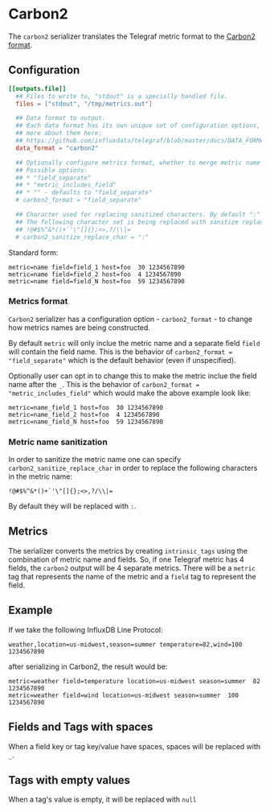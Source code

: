 # Carbon2

The `carbon2` serializer translates the Telegraf metric format to the [Carbon2 format](http://metrics20.org/implementations/).

## Configuration

```toml
[[outputs.file]]
  ## Files to write to, "stdout" is a specially handled file.
  files = ["stdout", "/tmp/metrics.out"]

  ## Data format to output.
  ## Each data format has its own unique set of configuration options, read
  ## more about them here:
  ## https://github.com/influxdata/telegraf/blob/master/docs/DATA_FORMATS_OUTPUT.md
  data_format = "carbon2"

  ## Optionally configure metrics format, whether to merge metric name and field name.
  ## Possible options:
  ## * "field_separate"
  ## * "metric_includes_field"
  ## * "" - defaults to "field_separate"
  # carbon2_format = "field_separate"

  ## Character used for replacing sanitized characters. By default ":" is used.
  ## The following character set is being replaced with sanitize replace char:
  ## !@#$%^&*()+`'\"[]{};<>,?/\\|=
  # carbon2_sanitize_replace_char = ":"
```

Standard form:

```text
metric=name field=field_1 host=foo  30 1234567890
metric=name field=field_2 host=foo  4 1234567890
metric=name field=field_N host=foo  59 1234567890
```

### Metrics format

`Carbon2` serializer has a configuration option - `carbon2_format` - to change how
metrics names are being constructed.

By default `metric` will only inclue the metric name and a separate field `field`
will contain the field name.
This is the behavior of `carbon2_format = "field_separate"` which is the default
behavior (even if unspecified).

Optionally user can opt in to change this to make the metric inclue the field name
after the `_`.
This is the behavior of `carbon2_format = "metric_includes_field"` which would
make the above example look like:

```text
metric=name_field_1 host=foo  30 1234567890
metric=name_field_2 host=foo  4 1234567890
metric=name_field_N host=foo  59 1234567890
```

### Metric name sanitization

In order to sanitize the metric name one can specify `carbon2_sanitize_replace_char`
in order to replace the following characters in the metric name:

```text
!@#$%^&*()+`'\"[]{};<>,?/\\|=
```

By default they will be replaced with `:`.

## Metrics

The serializer converts the metrics by creating `intrinsic_tags` using the combination of metric name and fields.
So, if one Telegraf metric has 4 fields, the `carbon2` output will be 4 separate metrics.
There will be a `metric` tag that represents the name of the metric and a `field` tag to represent the field.

## Example

If we take the following InfluxDB Line Protocol:

```text
weather,location=us-midwest,season=summer temperature=82,wind=100 1234567890
```

after serializing in Carbon2, the result would be:

```text
metric=weather field=temperature location=us-midwest season=summer  82 1234567890
metric=weather field=wind location=us-midwest season=summer  100 1234567890
```

## Fields and Tags with spaces

When a field key or tag key/value have spaces, spaces will be replaced with `_`.

## Tags with empty values

When a tag's value is empty, it will be replaced with `null`
